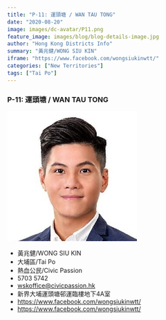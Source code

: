 ```yaml
---
title: "P-11: 運頭塘 / WAN TAU TONG"
date: "2020-08-20"
image: images/dc-avatar/P11.png
feature_image: images/blog/blog-details-image.jpg
author: "Hong Kong Districts Info"
summary: "黃兆健/WONG SIU KIN"
iframe: "https://www.facebook.com/wongsiukinwtt/"
categories: ["New Territories"]
tags: ["Tai Po"]
---
```


### P-11: 運頭塘 / WAN TAU TONG  
![](/images/dc-avatar/P11.png)  

 - 黃兆健/WONG SIU KIN  
 - 大埔區/Tai Po  
 - 熱血公民/Civic Passion  
 - 5703 5742  
 - wskoffice@civicpassion.hk  
 - 新界大埔運頭塘邨運臨樓地下4A室  
 - https://www.facebook.com/wongsiukinwtt/  
 - https://www.facebook.com/wongsiukinwtt/
